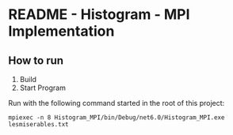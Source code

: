 # README - Histogram - MPI Implementation

## How to run

1. Build
2. Start Program

Run with the following command started in the root of this project:
```
mpiexec -n 8 Histogram_MPI/bin/Debug/net6.0/Histogram_MPI.exe lesmiserables.txt
```